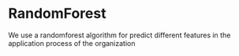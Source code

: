 # RandomForest
We use a randomforest algorithm for predict different features in the application process of the organization 
